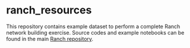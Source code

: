 # ranch_resources
This repository contains example dataset to perform a complete Ranch network building exercise. Source codes and example notebooks can be found in the main [Ranch repository](https://github.com/wsp-sag/Ranch).
